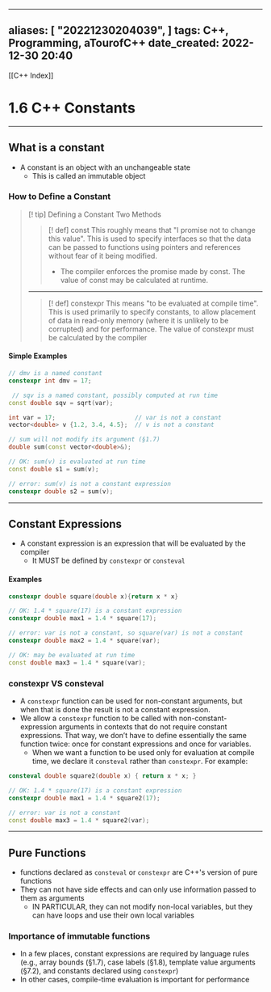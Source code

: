 
---
aliases: [ "20221230204039",  ]
tags: C++, Programming, aTourofC++
date_created: 2022-12-30 20:40
---
[[C++ Index]]
# 1.6 C++ Constants
---
## What is a constant
- A constant is an object with an unchangeable state
	- This is called an immutable object
### How to Define a Constant
>[! tip] Defining a Constant
>Two Methods
>>[! def] const
>>This roughly means that "I promise not to change this value". This is used to specify interfaces so that the data can be passed to functions using pointers and references without fear of it being modified.
>>- The compiler enforces the promise made by const. The value of const may be calculated at runtime.
>---
>>[! def] constexpr
>>This means "to be evaluated at compile time". This is used primarily to specify constants, to allow placement of data in read-only memory (where it is unlikely to be corrupted) and for performance. The value of constexpr must be calculated by the compiler 

#### Simple Examples
```cpp
// dmv is a named constant
constexpr int dmv = 17;

 // sqv is a named constant, possibly computed at run time
const double sqv = sqrt(var);

int var = 17;                      // var is not a constant
vector<double> v {1.2, 3.4, 4.5};  // v is not a constant

// sum will not modify its argument (§1.7)
double sum(const vector<double>&);

// OK: sum(v) is evaluated at run time
const double s1 = sum(v);

// error: sum(v) is not a constant expression
constexpr double s2 = sum(v);
```
---
## Constant Expressions
- A constant expression is an expression that will be evaluated by the compiler
	- It MUST be defined by `constexpr` or `consteval`
#### Examples
```cpp
constexpr double square(double x){return x * x}

// OK: 1.4 * square(17) is a constant expression
constexpr double max1 = 1.4 * square(17);

// error: var is not a constant, so square(var) is not a constant
constexpr double max2 = 1.4 * square(var);

// OK: may be evaluated at run time
const double max3 = 1.4 * square(var);
```
### constexpr VS consteval
- A `constexpr` function can be used for non-constant arguments, but when that is done the result is not a constant expression. 
- We allow a `constexpr` function to be called with non-constant-expression arguments in contexts that do not require constant expressions. That way, we don’t have to define essentially the same function twice: once for constant expressions and once for variables.
	- When we want a function to be used only for evaluation at compile time, we declare it `consteval` rather than `constexpr`. For example:
```cpp
consteval double square2(double x) { return x * x; }

// OK: 1.4 * square(17) is a constant expression
constexpr double max1 = 1.4 * square2(17);

// error: var is not a constant
const double max3 = 1.4 * square2(var);
```
---
## Pure Functions
- functions declared as `consteval` or `constexpr` are C++'s version of pure functions
- They can not have side effects and can only use information passed to them as arguments
	- IN PARTICULAR, they can not modify non-local variables, but they can have loops and use their own local variables

### Importance of immutable functions 
- In a few places, constant expressions are required by language rules (e.g., array bounds (§1.7), case labels (§1.8), template value arguments (§7.2), and constants declared using `constexpr`)
- In other cases, compile-time evaluation is important for performance